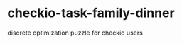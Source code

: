 checkio-task-family-dinner
==========================
discrete optimization puzzle for checkio users



